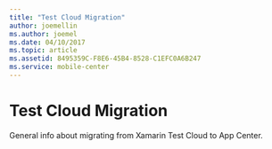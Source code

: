```yaml
---
title: "Test Cloud Migration"
author: joemellin
ms.author: joemel
ms.date: 04/10/2017
ms.topic: article
ms.assetid: 8495359C-F8E6-45B4-8528-C1EFC0A6B247
ms.service: mobile-center
---
```


# Test Cloud Migration

General info about migrating from Xamarin Test Cloud to App Center.
